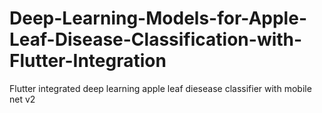 # Deep-Learning-Models-for-Apple-Leaf-Disease-Classification-with-Flutter-Integration
Flutter integrated deep learning apple leaf diesease classifier with mobile net v2
